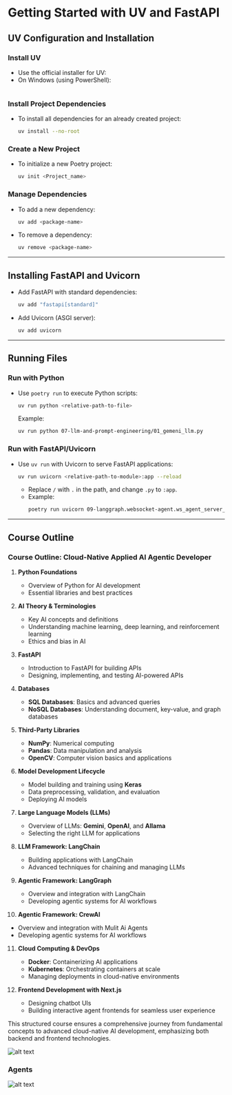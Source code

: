 # Getting Started with UV and FastAPI

## UV Configuration and Installation

### Install UV
- Use the official installer for UV:
- On Windows (using PowerShell):
  ```powershell -ExecutionPolicy ByPass -c "irm https://astral.sh/uv/install.ps1 | iex"
  ```

### Install Project Dependencies
- To install all dependencies for an already created project:
  ```bash
  uv install --no-root
  ```

### Create a New Project
- To initialize a new Poetry project:
  ```bash
  uv init <Project_name>
  ```

### Manage Dependencies
- To add a new dependency:
  ```bash
  uv add <package-name>
  ```
- To remove a dependency:
  ```bash
  uv remove <package-name>
  ```

---

## Installing FastAPI and Uvicorn
- Add FastAPI with standard dependencies:
  ```bash
  uv add "fastapi[standard]"
  ```
- Add Uvicorn (ASGI server):
  ```bash
  uv add uvicorn
  ```

---

## Running Files

### Run with Python
- Use `poetry run` to execute Python scripts:
  ```bash
  uv run python <relative-path-to-file>
  ```
  Example:
  ```bash
  uv run python 07-llm-and-prompt-engineering/01_gemeni_llm.py
  ```

### Run with FastAPI/Uvicorn
- Use `uv run` with Uvicorn to serve FastAPI applications:
  ```bash
  uv run uvicorn <relative-path-to-module>:app --reload
  ```
  - Replace `/` with `.` in the path, and change `.py` to `:app`.
  - Example:
    ```bash
    poetry run uvicorn 09-langgraph.websocket-agent.ws_agent_server_gemini:app --reload
    ```

---


## Course Outline
### Course Outline: Cloud-Native Applied AI Agentic Developer

1. **Python Foundations**
   - Overview of Python for AI development
   - Essential libraries and best practices

2. **AI Theory & Terminologies**
   - Key AI concepts and definitions
   - Understanding machine learning, deep learning, and reinforcement learning
   - Ethics and bias in AI

3. **FastAPI**
   - Introduction to FastAPI for building APIs
   - Designing, implementing, and testing AI-powered APIs

4. **Databases**
   - **SQL Databases**: Basics and advanced queries
   - **NoSQL Databases**: Understanding document, key-value, and graph databases

5. **Third-Party Libraries**
   - **NumPy**: Numerical computing
   - **Pandas**: Data manipulation and analysis
   - **OpenCV**: Computer vision basics and applications

6. **Model Development Lifecycle**
   - Model building and training using **Keras**
   - Data preprocessing, validation, and evaluation
   - Deploying AI models

7. **Large Language Models (LLMs)**
   - Overview of LLMs: **Gemini**, **OpenAI**, and **Allama**
   - Selecting the right LLM for applications

8. **LLM Framework: LangChain**
   - Building applications with LangChain
   - Advanced techniques for chaining and managing LLMs

9. **Agentic Framework: LangGraph**
   - Overview and integration with LangChain
   - Developing agentic systems for AI workflows

10. **Agentic Framework: CrewAI**
   - Overview and integration with Mulit Ai Agents
   - Developing agentic systems for AI workflows

11. **Cloud Computing & DevOps**
    - **Docker**: Containerizing AI applications
    - **Kubernetes**: Orchestrating containers at scale
    - Managing deployments in cloud-native environments

12. **Frontend Development with Next.js**
    - Designing chatbot UIs
    - Building interactive agent frontends for seamless user experience

This structured course ensures a comprehensive journey from fundamental concepts to advanced cloud-native AI development, emphasizing both backend and frontend technologies.


![alt text](outline.png)

### Agents
![alt text](agent.png)